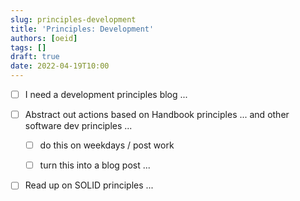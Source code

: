 ```yaml
---
slug: principles-development
title: 'Principles: Development'
authors: [oeid]
tags: []
draft: true
date: 2022-04-19T10:00
---
```


* [ ] I need a development principles blog ...

- [ ] Abstract out actions based on Handbook principles ... and other software dev principles ...
	- [ ] do this on weekdays / post work 
	- [ ] turn this into a blog post ...


- [ ] Read up on SOLID principles ...

